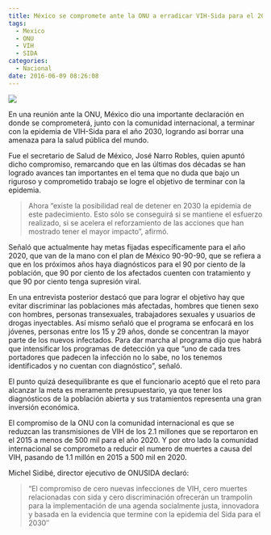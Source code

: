```yaml
---
title: México se compromete ante la ONU a erradicar VIH-Sida para el 2030
tags:
  - Mexico
  - ONU
  - VIH
  - SIDA
categories:
  - Nacional
date: 2016-06-09 08:26:08
---
```

![](https://res.cloudinary.com/pidmx/image/upload/v1465478778/jose-narro-860x464_n5uusd.jpg)

En una reunión ante la ONU, México dio una importante declaración en donde se comprometerá, junto con la comunidad internacional, a terminar con la epidemia de VIH-Sida para el año 2030, logrando así borrar una amenaza para la salud pública del mundo.

Fue el secretario de Salud de México, José Narro Robles, quien apuntó dicho compromiso, remarcando que en las últimas dos décadas se han logrado avances tan importantes en el tema que no duda que bajo un riguroso y comprometido trabajo se logre el objetivo de terminar con la epidemia.

> Ahora “existe la posibilidad real de detener en 2030 la epidemia de este padecimiento. Esto sólo se conseguirá si se mantiene el esfuerzo realizado, si se acelera el reforzamiento de las acciones que han mostrado tener el mayor impacto”, afirmó.

Señaló que actualmente hay metas fijadas específicamente para el año 2020, que van de la mano con el plan de México 90-90-90, que se refiera a que en los próximos años haya diagnósticos para el 90 por ciento de la población, que 90 por ciento de los afectados cuenten con tratamiento y que 90 por ciento tenga supresión viral.

En una entrevista posterior destacó que para lograr el objetivo hay que evitar discriminar las poblaciones más afectadas, hombres que tienen sexo con hombres, personas transexuales, trabajadores sexuales y usuarios de drogas inyectables. Así mismo señaló que el programa se enfocará en los jóvenes, personas entre los 15 y 29 años, donde se concentran la mayor parte de los nuevos infectados. Para dar marcha al programa dijo que habrá que intensificar los programas de detección ya que “uno de cada tres portadores que padecen la infección no lo sabe, no los tenemos identificados y no cuentan con diagnóstico”, señaló.

El punto quizá desequilibrante es que el funcionario aceptó que el reto para alcanzar la meta es meramente presupuestario, ya que tener los diagnósticos de la población abierta y sus tratamientos representa una gran inversión económica.

El compromiso de la ONU con la comunidad internacional es que se reduzcan las transmisiones de VIH de los 2.1 millones que se reportaron en el 2015 a menos de 500 mil para el año 2020. Y por otro lado la comunidad internacional se comprometo a reducir el numero de muertes a causa del VIH, pasando de 1.1 millón en 2015 a 500 mil en 2020.

Michel Sidibé, director ejecutivo de ONUSIDA declaró:

> “El compromiso de cero nuevas infecciones de VIH, cero muertes relacionadas con sida y cero discriminación ofrecerán un trampolín para la implementación de una agenda socialmente justa, innovadora y basada en la evidencia que termine con la epidemia del Sida para el 2030″
